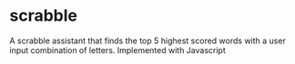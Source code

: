 # scrabble
A scrabble assistant that finds the top 5 highest scored words with a user input combination of letters. Implemented with Javascript
